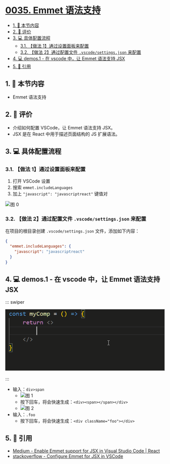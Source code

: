 # [0035. Emmet 语法支持](https://github.com/tnotesjs/TNotes.react/tree/main/notes/0035.%20Emmet%20%E8%AF%AD%E6%B3%95%E6%94%AF%E6%8C%81)

<!-- region:toc -->

- [1. 🎯 本节内容](#1--本节内容)
- [2. 🫧 评价](#2--评价)
- [3. 💻 具体配置流程](#3--具体配置流程)
  - [3.1. 【做法 1】通过设置面板来配置](#31-做法-1通过设置面板来配置)
  - [3.2. 【做法 2】通过配置文件 `.vscode/settings.json` 来配置](#32-做法-2通过配置文件-vscodesettingsjson-来配置)
- [4. 💻 demos.1 - 在 vscode 中，让 Emmet 语法支持 JSX](#4--demos1---在-vscode-中让-emmet-语法支持-jsx)
- [5. 🔗 引用](#5--引用)

<!-- endregion:toc -->

## 1. 🎯 本节内容

- Emmet 语法支持

## 2. 🫧 评价

- 介绍如何配置 VSCode，让 Emmet 语法支持 JSX。
- JSX 是在 React 中用于描述页面结构的 JS 扩展语法。

## 3. 💻 具体配置流程

### 3.1. 【做法 1】通过设置面板来配置

1. 打开 VSCode 设置
2. 搜索 `emmet.includeLanguages`
3. 加上 `"javascript": "javascriptreact"` 键值对

![图 0](https://cdn.jsdelivr.net/gh/tnotesjs/imgs@main/2025-06-23-21-50-59.png)

### 3.2. 【做法 2】通过配置文件 `.vscode/settings.json` 来配置

在项目的根目录创建 `.vscode/settings.json` 文件，添加如下内容：

```json
{
  "emmet.includeLanguages": {
    "javascript": "javascriptreact"
  }
}
```

## 4. 💻 demos.1 - 在 vscode 中，让 Emmet 语法支持 JSX

::: swiper

![示例](./assets/1.gif)

:::

- 输入：`div>span`
  - ![图 1](https://cdn.jsdelivr.net/gh/tnotesjs/imgs@main/2025-06-23-21-52-57.png)
  - 按下回车，将会快速生成：`<div><span></span></div>`
  - ![图 2](https://cdn.jsdelivr.net/gh/tnotesjs/imgs@main/2025-06-23-21-53-18.png)
- 输入：`.foo`
  - 按下回车，将会快速生成：`<div className="foo"></div>`

## 5. 🔗 引用

- [Medium - Enable Emmet support for JSX in Visual Studio Code | React][1]
- [stackoverflow - Configure Emmet for JSX in VSCode][2]

[1]: https://eshwaren.medium.com/enable-emmet-support-for-jsx-in-visual-studio-code-react-f1f5dfe8809c
[2]: https://stackoverflow.com/questions/56311467/configure-emmet-for-jsx-in-vscode
